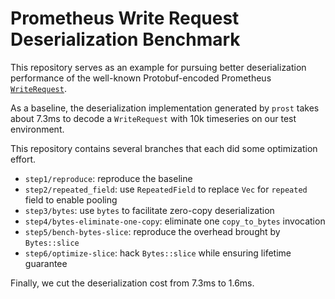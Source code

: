 # Prometheus Write Request Deserialization Benchmark

This repository serves as an example for pursuing better deserialization performance of the well-known 
Protobuf-encoded Prometheus [`WriteRequest`](https://github.com/prometheus/prometheus/blob/c6a42f88915b4cd3076e93a3f8c5595a4ee934f1/prompb/remote.proto#L22).

As a baseline, the deserialization implementation generated by `prost` takes about 7.3ms to decode a `WriteRequest` with 10k timeseries on our test environment.

This repository contains several branches that each did some optimization effort.

- `step1/reproduce`: reproduce the baseline
- `step2/repeated_field`: use `RepeatedField` to replace `Vec` for `repeated` field to enable pooling
- `step3/bytes`: use `bytes` to facilitate zero-copy deserialization
- `step4/bytes-eliminate-one-copy`: eliminate one `copy_to_bytes` invocation
- `step5/bench-bytes-slice`: reproduce the overhead brought by `Bytes::slice`
- `step6/optimize-slice`: hack `Bytes::slice` while ensuring lifetime guarantee

Finally, we cut the deserialization cost from 7.3ms to 1.6ms.
